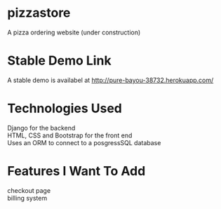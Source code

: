 # pizzastore

A pizza ordering website (under construction)

# Stable Demo Link

A stable demo is availabel at http://pure-bayou-38732.herokuapp.com/

# Technologies Used

Django for the backend  
HTML, CSS and Bootstrap for the front end  
Uses an ORM to connect to a posgressSQL database

# Features I Want To Add

checkout page  
billing system  
